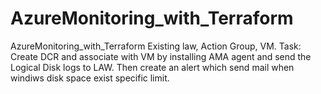 # AzureMonitoring_with_Terraform
AzureMonitoring_with_Terraform
Existing law, Action Group, VM.
Task:
Create DCR and associate with VM by installing AMA agent and send the Logical Disk logs to LAW.
Then create an alert which send mail when windiws disk space exist specific limit.
